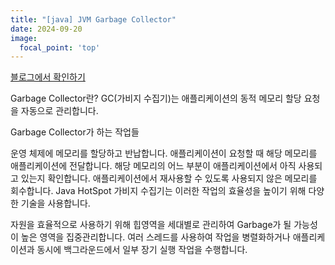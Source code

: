 ```yaml
---
title: "[java] JVM Garbage Collector"
date: 2024-09-20
image:
  focal_point: 'top'
---
```

<a href="https://naver.com" class="btn btn-primary">블로그에서 확인하기</a>


<!--more-->

Garbage Collector란?
GC(가비지 수집기)는 애플리케이션의 동적 메모리 할당 요청을 자동으로 관리합니다.

Garbage Collector가 하는 작업들

운영 체제에 메모리를 할당하고 반납합니다.
애플리케이션이 요청할 때 해당 메모리를 애플리케이션에 전달합니다.
해당 메모리의 어느 부분이 애플리케이션에서 아직 사용되고 있는지 확인합니다.
애플리케이션에서 재사용할 수 있도록 사용되지 않은 메모리를 회수합니다.
Java HotSpot 가비지 수집기는 이러한 작업의 효율성을 높이기 위해 다양한 기술을 사용합니다.

자원을 효율적으로 사용하기 위해 힙영역을 세대별로 관리하여 Garbage가 될 가능성이 높은 영역을 집중관리합니다.
여러 스레드를 사용하여 작업을 병렬화하거나 애플리케이션과 동시에 백그라운드에서 일부 장기 실행 작업을 수행합니다.
